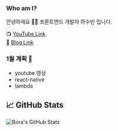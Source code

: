 ### Who am I? 

안녕하세요 👨‍💻
프론트엔드 개발자 하수빈 입니다.

📺 [YouTube Link](https://www.youtube.com/channel/UCy5eRpXqUy8mzQ136OtSi6A)
<br>
📝 [Blog Link](https://velog.io/@sbinha)

### 1월 계획 📝

- youtube 영상
- react-native
- lambda

## &#x1f4c8; GitHub Stats
<img align="center" src="https://github-readme-stats.vercel.app/api?username=sbin0819&show_icons=true&line_height=27&count_private=true&title_color=ffffff&text_color=c9cacc&icon_color=2bbc8a&bg_color=1d1f21" alt="Bora's GitHub Stats" />

